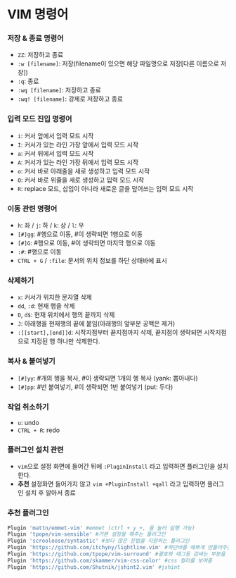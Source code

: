 # VIM 명령어

### 저장 & 종료 명령어
- `ZZ`: 저장하고 종료
- `:w [filename]`: 저장(filename이 있으면 해당 파일명으로 저장[다른 이름으로 저장])
- `:q`: 종료
- `:wq [filename]`: 저장하고 종료
- `:wq! [filename]`: 강제로 저장하고 종료

### 입력 모드 진입 명령어
- `i`: 커서 앞에서 입력 모드 시작
- `I`: 커서가 있는 라인 가장 앞에서 입력 모드 시작
- `a`: 커서 뒤에서 입력 모드 시작
- `A`: 커서가 있는 라인 가장 뒤에서 입력 모드 시작
- `o`: 커서 바로 아래줄을 새로 생성하고 입력 모드 시작 
- `O`: 커서 바로 위줄을 새로 생성하고 입력 모드 시작
- `R`: replace 모드, 삽입이 아니라 새로운 글을 덮어쓰는 입력 모드 시작

### 이동 관련 명령어
- `h`: 좌 / `j`: 하 / `k`: 상 / `l`: 우
- `[#]gg`: #행으로 이동, #이 생략되면 1행으로 이동
- `[#]G`: #행으로 이동, #이 생략되면 마지막 행으로 이동
- `:#`: #행으로 이동
- `CTRL + G` / `:file`: 문서의 위치 정보를 하단 상태바에 표시

### 삭제하기
- `x`: 커서가 위치한 문자열 삭제
- `dd`, `:d`: 현재 행을 삭제
- `D`, `d$`: 현재 위치에서 행의 끝까지 삭제
- `J`: 아래행을 현재행의 끝에 붙임(아래행의 앞부분 공백은 제거)
- `:[[start],[end]]d`: 시작지점부터 끝지점까지 삭제, 끝지점이 생략되면 시작지점으로 지정된 행 하나만 삭제한다.

### 복사 & 붙여넣기
- `[#]yy`: #개의 행을 복사, #이 생략되면 1개의 행 복사 (yank: 뽑아내다)
- `[#]pp`: #번 붙여넣기, #이 생략되면 1번 붙여넣기 (put: 두다)

### 작업 취소하기
- `u`: undo
- `CTRL + R`: redo

### 플러그인 설치 관련
- `vim`으로 설정 화면에 들어간 뒤에 `:PluginInstall` 라고 입력하면 플러그인을 설치한다.
- **추천** 설정화면 들어가지 않고 `vim +PluginInstall +qall` 라고 입력하면 플러그인 설치 후 알아서 종료

### 추천 플러그인
```bash
Plugin 'mattn/emmet-vim' #emmet (ctrl + y +, 을 눌러 실행 가능)
Plugin 'tpope/vim-sensible' #기본 설정을 해주는 플러그인
Plugin 'scrooloose/syntastic' #보다 많은 문법을 지원하는 플러그인
Plugin 'https://github.com/itchyny/lightline.vim' #하단바를 예쁘게 만들어주는 플러그인
Plugin 'https://github.com/tpope/vim-surround' #괄호와 태그등 감싸는 부분을 하이라이팅
Plugin 'https://github.com/skammer/vim-css-color' #css 컬러를 보여줌
Plugin 'https://github.com/Shutnik/jshint2.vim' #jshint
```
